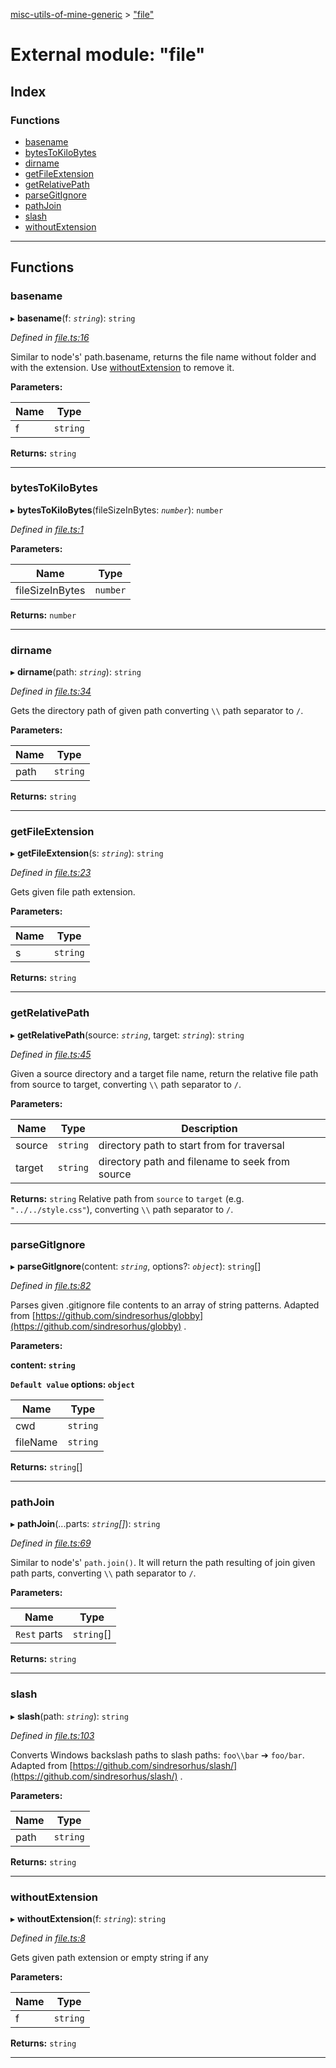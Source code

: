 [misc-utils-of-mine-generic](../README.md) > ["file"](../modules/_file_.md)

# External module: "file"

## Index

### Functions

* [basename](_file_.md#basename)
* [bytesToKiloBytes](_file_.md#bytestokilobytes)
* [dirname](_file_.md#dirname)
* [getFileExtension](_file_.md#getfileextension)
* [getRelativePath](_file_.md#getrelativepath)
* [parseGitIgnore](_file_.md#parsegitignore)
* [pathJoin](_file_.md#pathjoin)
* [slash](_file_.md#slash)
* [withoutExtension](_file_.md#withoutextension)

---

## Functions

<a id="basename"></a>

###  basename

▸ **basename**(f: *`string`*): `string`

*Defined in [file.ts:16](https://github.com/cancerberoSgx/misc-utils-of-mine/blob/18ba426/misc-utils-of-mine-generic/src/file.ts#L16)*

Similar to node's' path.basename, returns the file name without folder and with the extension. Use [withoutExtension](_file_.md#withoutextension) to remove it.

**Parameters:**

| Name | Type |
| ------ | ------ |
| f | `string` |

**Returns:** `string`

___
<a id="bytestokilobytes"></a>

###  bytesToKiloBytes

▸ **bytesToKiloBytes**(fileSizeInBytes: *`number`*): `number`

*Defined in [file.ts:1](https://github.com/cancerberoSgx/misc-utils-of-mine/blob/18ba426/misc-utils-of-mine-generic/src/file.ts#L1)*

**Parameters:**

| Name | Type |
| ------ | ------ |
| fileSizeInBytes | `number` |

**Returns:** `number`

___
<a id="dirname"></a>

###  dirname

▸ **dirname**(path: *`string`*): `string`

*Defined in [file.ts:34](https://github.com/cancerberoSgx/misc-utils-of-mine/blob/18ba426/misc-utils-of-mine-generic/src/file.ts#L34)*

Gets the directory path of given path converting `\\` path separator to `/`.

**Parameters:**

| Name | Type |
| ------ | ------ |
| path | `string` |

**Returns:** `string`

___
<a id="getfileextension"></a>

###  getFileExtension

▸ **getFileExtension**(s: *`string`*): `string`

*Defined in [file.ts:23](https://github.com/cancerberoSgx/misc-utils-of-mine/blob/18ba426/misc-utils-of-mine-generic/src/file.ts#L23)*

Gets given file path extension.

**Parameters:**

| Name | Type |
| ------ | ------ |
| s | `string` |

**Returns:** `string`

___
<a id="getrelativepath"></a>

###  getRelativePath

▸ **getRelativePath**(source: *`string`*, target: *`string`*): `string`

*Defined in [file.ts:45](https://github.com/cancerberoSgx/misc-utils-of-mine/blob/18ba426/misc-utils-of-mine-generic/src/file.ts#L45)*

Given a source directory and a target file name, return the relative file path from source to target, converting `\\` path separator to `/`.

**Parameters:**

| Name | Type | Description |
| ------ | ------ | ------ |
| source | `string` |  directory path to start from for traversal |
| target | `string` |  directory path and filename to seek from source |

**Returns:** `string`
Relative path from `source` to `target` (e.g. `"../../style.css"`), converting `\\` path separator to `/`.

___
<a id="parsegitignore"></a>

###  parseGitIgnore

▸ **parseGitIgnore**(content: *`string`*, options?: *`object`*): `string`[]

*Defined in [file.ts:82](https://github.com/cancerberoSgx/misc-utils-of-mine/blob/18ba426/misc-utils-of-mine-generic/src/file.ts#L82)*

Parses given .gitignore file contents to an array of string patterns. Adapted from [https://github.com/sindresorhus/globby](https://github.com/sindresorhus/globby) .

**Parameters:**

**content: `string`**

**`Default value` options: `object`**

| Name | Type |
| ------ | ------ |
| cwd | `string` |
| fileName | `string` |

**Returns:** `string`[]

___
<a id="pathjoin"></a>

###  pathJoin

▸ **pathJoin**(...parts: *`string`[]*): `string`

*Defined in [file.ts:69](https://github.com/cancerberoSgx/misc-utils-of-mine/blob/18ba426/misc-utils-of-mine-generic/src/file.ts#L69)*

Similar to node's' `path.join()`. It will return the path resulting of join given path parts, converting `\\` path separator to `/`.

**Parameters:**

| Name | Type |
| ------ | ------ |
| `Rest` parts | `string`[] |

**Returns:** `string`

___
<a id="slash"></a>

###  slash

▸ **slash**(path: *`string`*): `string`

*Defined in [file.ts:103](https://github.com/cancerberoSgx/misc-utils-of-mine/blob/18ba426/misc-utils-of-mine-generic/src/file.ts#L103)*

Converts Windows backslash paths to slash paths: `foo\\bar` ➔ `foo/bar`. Adapted from [https://github.com/sindresorhus/slash/](https://github.com/sindresorhus/slash/) .

**Parameters:**

| Name | Type |
| ------ | ------ |
| path | `string` |

**Returns:** `string`

___
<a id="withoutextension"></a>

###  withoutExtension

▸ **withoutExtension**(f: *`string`*): `string`

*Defined in [file.ts:8](https://github.com/cancerberoSgx/misc-utils-of-mine/blob/18ba426/misc-utils-of-mine-generic/src/file.ts#L8)*

Gets given path extension or empty string if any

**Parameters:**

| Name | Type |
| ------ | ------ |
| f | `string` |

**Returns:** `string`

___

